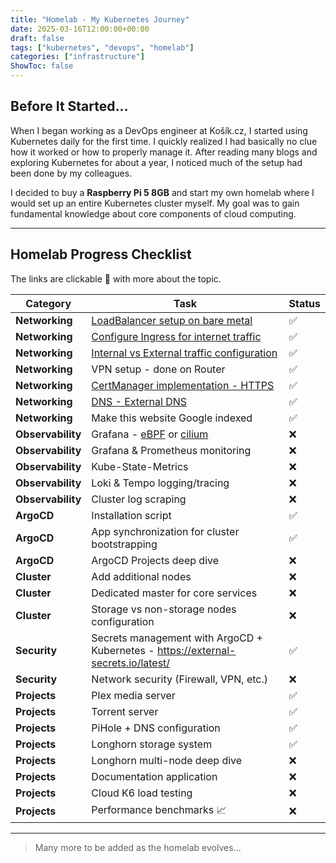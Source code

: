```yaml
---
title: "Homelab - My Kubernetes Journey"
date: 2025-03-16T12:00:00+00:00
draft: false
tags: ["kubernetes", "devops", "homelab"]
categories: ["infrastructure"]
ShowToc: false
---
```


## Before It Started...

When I began working as a DevOps engineer at Košík.cz, I started using Kubernetes daily for the first time. I quickly realized I had basically no clue how it worked or how to properly manage it. After reading many blogs and exploring Kubernetes for about a year, I noticed much of the setup had been done by my colleagues. 

I decided to buy a **Raspberry Pi 5 8GB** and start my own homelab where I would set up an entire Kubernetes cluster myself. My goal was to gain fundamental knowledge about core components of cloud computing.

---

## Homelab Progress Checklist

The links are clickable 👀 with more about the topic.

| Category          | Task                                                                                                          | Status |
|-------------------|---------------------------------------------------------------------------------------------------------------|--------|
| **Networking**    | [LoadBalancer setup on bare metal](/posts/networking-metallb/)                                                | ✅     |
| **Networking**    | [Configure Ingress for internet traffic](/posts/networking-nginx-controllers/#nginx-ingress-controller)       | ✅     |
| **Networking**    | [Internal vs External traffic configuration](/posts/networking-nginx-controllers/#external--internal-traffic) | ✅     |
| **Networking**    | VPN setup - done on Router                                                                                    | ✅     |
| **Networking**    | [CertManager implementation - HTTPS](/posts/networking-cert-manager)                                          | ✅     |
| **Networking**    | [DNS - External DNS](/posts/networking-external-dns)                                                          | ✅     |
| **Networking**    | Make this website Google indexed                                                                              | ✅     |
| **Observability** | Grafana - [eBPF](https://grafana.com/oss/beyla-ebpf/) or [cilium](https://github.com/cilium/cilium)           | ❌     |
| **Observability** | Grafana & Prometheus monitoring                                                                               | ❌     |
| **Observability** | Kube-State-Metrics                                                                                            | ❌     |
| **Observability** | Loki & Tempo logging/tracing                                                                                  | ❌     |
| **Observability** | Cluster log scraping                                                                                          | ❌     |
| **ArgoCD**        | Installation script                                                                                           | ✅     |
| **ArgoCD**        | App synchronization for cluster bootstrapping                                                                 | ✅     |
| **ArgoCD**        | ArgoCD Projects deep dive                                                                                     | ❌     |
| **Cluster**       | Add additional nodes                                                                                          | ❌     |
| **Cluster**       | Dedicated master for core services                                                                            | ❌     |
| **Cluster**       | Storage vs non-storage nodes configuration                                                                    | ❌     |
| **Security**      | Secrets management with ArgoCD + Kubernetes - https://external-secrets.io/latest/                             | ✅     |
| **Security**      | Network security (Firewall, VPN, etc.)                                                                        | ❌     |
| **Projects**      | Plex media server                                                                                             | ✅     |
| **Projects**      | Torrent server                                                                                                | ✅     |
| **Projects**      | PiHole + DNS configuration                                                                                    | ✅     |
| **Projects**      | Longhorn storage system                                                                                       | ✅     |
| **Projects**      | Longhorn multi-node deep dive                                                                                 | ❌     |
| **Projects**      | Documentation application                                                                                     | ❌     |
| **Projects**      | Cloud K6 load testing                                                                                         | ❌     |
| **Projects**      | Performance benchmarks 📈                                                                                     | ❌     |

---

> Many more to be added as the homelab evolves...
